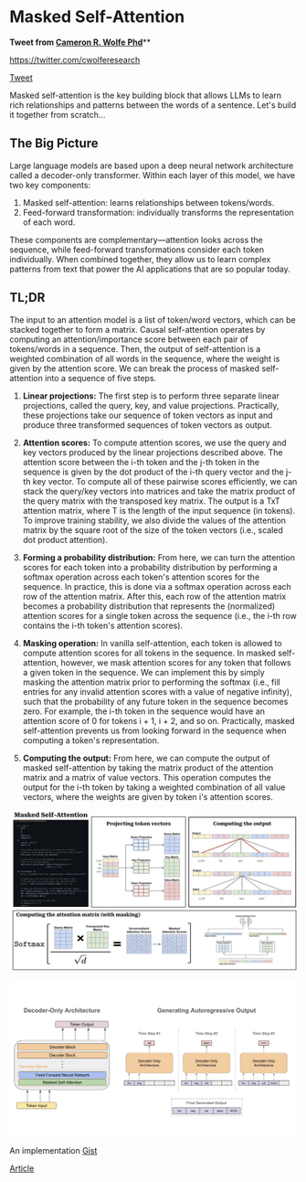 # Masked Self-Attention

**Tweet from [Cameron R. Wolfe Phd](https://twitter.com/cwolferesearch)****

https://twitter.com/cwolferesearch

[Tweet](https://twitter.com/cwolferesearch/status/1766180825173803516?s=12&t=yQMnHW0QYpKVruKBudHLAA)


Masked self-attention is the key building block that allows LLMs to learn rich relationships and patterns between the words of a sentence. Let's build it together from scratch...

## The Big Picture

Large language models are based upon a deep neural network architecture called a decoder-only transformer. Within each layer of this model, we have two key components:

1. Masked self-attention: learns relationships between tokens/words.
2. Feed-forward transformation: individually transforms the representation of each word.

These components are complementary—attention looks across the sequence, while feed-forward transformations consider each token individually. When combined together, they allow us to learn complex patterns from text that power the AI applications that are so popular today.

## TL;DR

The input to an attention model is a list of token/word vectors, which can be stacked together to form a matrix. Causal self-attention operates by computing an attention/importance score between each pair of tokens/words in a sequence. Then, the output of self-attention is a weighted combination of all words in the sequence, where the weight is given by the attention score. We can break the process of masked self-attention into a sequence of five steps.

1. **Linear projections:** The first step is to perform three separate linear projections, called the query, key, and value projections. Practically, these projections take our sequence of token vectors as input and produce three transformed sequences of token vectors as output.

2. **Attention scores:** To compute attention scores, we use the query and key vectors produced by the linear projections described above. The attention score between the i-th token and the j-th token in the sequence is given by the dot product of the i-th query vector and the j-th key vector. To compute all of these pairwise scores efficiently, we can stack the query/key vectors into matrices and take the matrix product of the query matrix with the transposed key matrix. The output is a TxT attention matrix, where T is the length of the input sequence (in tokens). To improve training stability, we also divide the values of the attention matrix by the square root of the size of the token vectors (i.e., scaled dot product attention).

3. **Forming a probability distribution:** From here, we can turn the attention scores for each token into a probability distribution by performing a softmax operation across each token's attention scores for the sequence. In practice, this is done via a softmax operation across each row of the attention matrix. After this, each row of the attention matrix becomes a probability distribution that represents the (normalized) attention scores for a single token across the sequence (i.e., the i-th row contains the i-th token's attention scores).

4. **Masking operation:** In vanilla self-attention, each token is allowed to compute attention scores for all tokens in the sequence. In masked self-attention, however, we mask attention scores for any token that follows a given token in the sequence. We can implement this by simply masking the attention matrix prior to performing the softmax (i.e., fill entries for any invalid attention scores with a value of negative infinity), such that the probability of any future token in the sequence becomes zero. For example, the i-th token in the sequence would have an attention score of 0 for tokens i + 1, i + 2, and so on. Practically, masked self-attention prevents us from looking forward in the sequence when computing a token's representation.

5. **Computing the output:** From here, we can compute the output of masked self-attention by taking the matrix product of the attention matrix and a matrix of value vectors. This operation computes the output for the i-th token by taking a weighted combination of all value vectors, where the weights are given by token i's attention scores.


![](assets/Pasted%20image%2020240309110546.png)

![](assets/Pasted%20image%2020240309111312.png)

An implementation [Gist](https://gist.github.com/wolfecameron/d6ad12f6c663c73f80258fa988e465b2)

[Article](https://threadreaderapp.com/thread/1766180825173803516.html?utm_campaign=topunroll)
